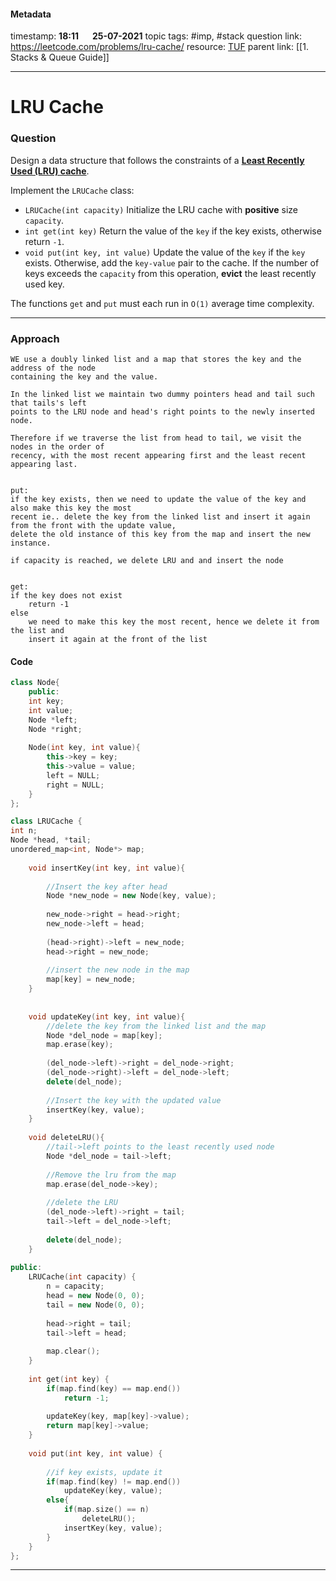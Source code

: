 #### Metadata

timestamp: **18:11**  &emsp;  **25-07-2021**
topic tags: #imp, #stack
question link: https://leetcode.com/problems/lru-cache/
resource: [TUF](https://www.youtube.com/watch?v=xDEuM5qa0zg&list=PLgUwDviBIf0p4ozDR_kJJkONnb1wdx2Ma&index=77)
parent link: [[1. Stacks & Queue Guide]]

---

# LRU Cache

### Question

Design a data structure that follows the constraints of a **[Least Recently Used (LRU) cache](https://en.wikipedia.org/wiki/Cache_replacement_policies#LRU)**.

Implement the `LRUCache` class:

-   `LRUCache(int capacity)` Initialize the LRU cache with **positive** size `capacity`.
-   `int get(int key)` Return the value of the `key` if the key exists, otherwise return `-1`.
-   `void put(int key, int value)` Update the value of the `key` if the `key` exists. Otherwise, add the `key-value` pair to the cache. If the number of keys exceeds the `capacity` from this operation, **evict** the least recently used key.

The functions `get` and `put` must each run in `O(1)` average time complexity.

---


### Approach
```
WE use a doubly linked list and a map that stores the key and the address of the node
containing the key and the value. 

In the linked list we maintain two dummy pointers head and tail such that tails's left 
points to the LRU node and head's right points to the newly inserted node. 

Therefore if we traverse the list from head to tail, we visit the nodes in the order of 
recency, with the most recent appearing first and the least recent appearing last.


put:
if the key exists, then we need to update the value of the key and also make this key the most
recent ie.. delete the key from the linked list and insert it again from the front with the update value, 
delete the old instance of this key from the map and insert the new instance.

if capacity is reached, we delete LRU and and insert the node


get:
if the key does not exist 
    return -1
else
    we need to make this key the most recent, hence we delete it from the list and
    insert it again at the front of the list
```


#### Code

``` cpp
class Node{
    public:
    int key;
    int value;
    Node *left;
    Node *right;
    
    Node(int key, int value){
        this->key = key;
        this->value = value;
        left = NULL;
        right = NULL;
    }
};

class LRUCache {
int n;
Node *head, *tail;
unordered_map<int, Node*> map;
    
    void insertKey(int key, int value){
        
        //Insert the key after head
        Node *new_node = new Node(key, value);
        
        new_node->right = head->right;
        new_node->left = head;
        
        (head->right)->left = new_node;
        head->right = new_node;
        
        //insert the new node in the map
        map[key] = new_node;
    }
    
    
    void updateKey(int key, int value){
        //delete the key from the linked list and the map
        Node *del_node = map[key];
        map.erase(key);
        
        (del_node->left)->right = del_node->right;
        (del_node->right)->left = del_node->left;
        delete(del_node);
        
        //Insert the key with the updated value
        insertKey(key, value);
    }
    
    void deleteLRU(){
        //tail->left points to the least recently used node
        Node *del_node = tail->left;
        
        //Remove the lru from the map
        map.erase(del_node->key);
        
        //delete the LRU
        (del_node->left)->right = tail;
        tail->left = del_node->left;
        
        delete(del_node);
    }
    
public:
    LRUCache(int capacity) {
        n = capacity;
        head = new Node(0, 0);
        tail = new Node(0, 0);
        
        head->right = tail;
        tail->left = head;
        
        map.clear();
    }
    
    int get(int key) {
        if(map.find(key) == map.end())
            return -1;
        
        updateKey(key, map[key]->value);
        return map[key]->value;
    }
    
    void put(int key, int value) {
        
        //if key exists, update it
        if(map.find(key) != map.end())
            updateKey(key, value);
        else{
            if(map.size() == n)
                deleteLRU();
            insertKey(key, value);
        }
    }
};

```

---


